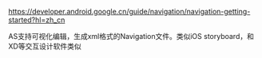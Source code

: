 https://developer.android.google.cn/guide/navigation/navigation-getting-started?hl=zh_cn

AS支持可视化编辑，生成xml格式的Navigation文件。类似iOS storyboard，和XD等交互设计软件类似
